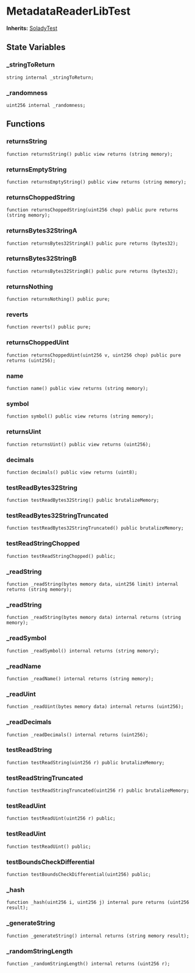 # MetadataReaderLibTest
**Inherits:**
[SoladyTest](/lib/solady/test/utils/SoladyTest.sol/contract.SoladyTest.md)


## State Variables
### _stringToReturn

```solidity
string internal _stringToReturn;
```


### _randomness

```solidity
uint256 internal _randomness;
```


## Functions
### returnsString


```solidity
function returnsString() public view returns (string memory);
```

### returnsEmptyString


```solidity
function returnsEmptyString() public view returns (string memory);
```

### returnsChoppedString


```solidity
function returnsChoppedString(uint256 chop) public pure returns (string memory);
```

### returnsBytes32StringA


```solidity
function returnsBytes32StringA() public pure returns (bytes32);
```

### returnsBytes32StringB


```solidity
function returnsBytes32StringB() public pure returns (bytes32);
```

### returnsNothing


```solidity
function returnsNothing() public pure;
```

### reverts


```solidity
function reverts() public pure;
```

### returnsChoppedUint


```solidity
function returnsChoppedUint(uint256 v, uint256 chop) public pure returns (uint256);
```

### name


```solidity
function name() public view returns (string memory);
```

### symbol


```solidity
function symbol() public view returns (string memory);
```

### returnsUint


```solidity
function returnsUint() public view returns (uint256);
```

### decimals


```solidity
function decimals() public view returns (uint8);
```

### testReadBytes32String


```solidity
function testReadBytes32String() public brutalizeMemory;
```

### testReadBytes32StringTruncated


```solidity
function testReadBytes32StringTruncated() public brutalizeMemory;
```

### testReadStringChopped


```solidity
function testReadStringChopped() public;
```

### _readString


```solidity
function _readString(bytes memory data, uint256 limit) internal returns (string memory);
```

### _readString


```solidity
function _readString(bytes memory data) internal returns (string memory);
```

### _readSymbol


```solidity
function _readSymbol() internal returns (string memory);
```

### _readName


```solidity
function _readName() internal returns (string memory);
```

### _readUint


```solidity
function _readUint(bytes memory data) internal returns (uint256);
```

### _readDecimals


```solidity
function _readDecimals() internal returns (uint256);
```

### testReadString


```solidity
function testReadString(uint256 r) public brutalizeMemory;
```

### testReadStringTruncated


```solidity
function testReadStringTruncated(uint256 r) public brutalizeMemory;
```

### testReadUint


```solidity
function testReadUint(uint256 r) public;
```

### testReadUint


```solidity
function testReadUint() public;
```

### testBoundsCheckDifferential


```solidity
function testBoundsCheckDifferential(uint256) public;
```

### _hash


```solidity
function _hash(uint256 i, uint256 j) internal pure returns (uint256 result);
```

### _generateString


```solidity
function _generateString() internal returns (string memory result);
```

### _randomStringLength


```solidity
function _randomStringLength() internal returns (uint256 r);
```

